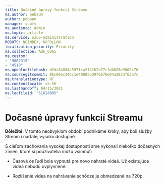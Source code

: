 ```yaml
---
title: Dočasné úpravy funkcií Streamu
ms.author: pebaum
author: pebaum
manager: scotv
ms.audience: Admin
ms.topic: article
ms.service: o365-administration
ROBOTS: NOINDEX, NOFOLLOW
localization_priority: Priority
ms.collection: Adm_O365
ms.custom:
- "9002315"
- "4510"
ms.openlocfilehash: d2dc84894c5971ca212fb2b77cfdb028e9808c70
ms.sourcegitcommit: 8bc60ec34bc1e40685e3976576e04a2623f63a7c
ms.translationtype: HT
ms.contentlocale: sk-SK
ms.lasthandoff: 04/15/2021
ms.locfileid: "51828095"
---
```

# <a name="stream-temporary-feature-adjustments"></a>Dočasné úpravy funkcií Streamu

**Dôležité**: V tomto neobvyklom období podnikáme kroky, aby boli služby Stream i naďalej vysoko dostupné.

S cieľom zachovania vysokej dostupnosti sme vykonali niekoľko dočasných zmien, ktoré si používatelia môžu všimnúť: 

- Časová os ľudí bola vypnutá pre novo nahraté videá. Už existujúce videá nebudú ovplyvnené.

- Rozlíšenie videa na nahrávanie schôdze je obmedzené na 720p.
